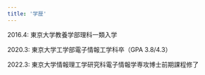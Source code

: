 ```yaml
---
title: '学歴'
---
```


2016.4: 東京大学教養学部理科一類入学

2020.3: 東京大学工学部電子情報工学科卒（GPA 3.8/4.3）

2022.3: 東京大学情報理工学研究科電子情報学専攻博士前期課程修了
